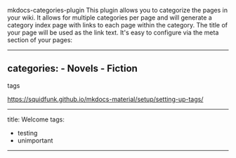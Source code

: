 mkdocs-categories-plugin
This plugin allows you to categorize the pages in your wiki. It allows for multiple categories per page and will generate a category index page with links to each page within the category. The title of your page will be used as the link text. It's easy to configure via the meta section of your pages:

---
categories:
    - Novels
    - Fiction
---



tags

https://squidfunk.github.io/mkdocs-material/setup/setting-up-tags/

---
title: Welcome
tags:
  - testing
  - unimportant
---
